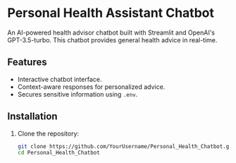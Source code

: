 # Personal Health Assistant Chatbot

An AI-powered health advisor chatbot built with Streamlit and OpenAI's GPT-3.5-turbo. This chatbot provides general health advice in real-time.

## Features
- Interactive chatbot interface.
- Context-aware responses for personalized advice.
- Secures sensitive information using `.env`.

## Installation
1. Clone the repository:
   ```bash
   git clone https://github.com/YourUsername/Personal_Health_Chatbot.git
   cd Personal_Health_Chatbot

